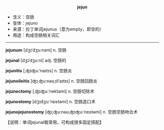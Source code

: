 
**<center>jejun</center>**

- <span class="definition">含义：空肠</span>
- <span class="definition">变体：jejuno</span>
- <span class="definition">来源：拉丁单词jejunus（意为empty，即空的）</span>
- <span class="definition">用途：构成空肠相关词汇</span>

---

<span class="vocabulary">**jejunum**</span> [dʒɪˈdʒuːnəm] n. 空肠

<span class="vocabulary">**jejunal**</span> [dʒɪˈdʒuːnl] adj. 空肠的

<span class="vocabulary">**jejunitis**</span> [ˌʤɪʤu:ˈnaɪtɪs] n. 空肠炎

<span class="vocabulary">**jejunoileitis**</span> [ʤɪˌʤu:nəʊˌɪliˈaɪtɪs] n. 空肠回肠炎

<span class="vocabulary">**jejunectomy**</span> [ˌʤɪʤu:ˈnektəmi] n. 空肠切除术

<span class="vocabulary">**jejunostomy**</span> [dʒɪdʒuːˈnɒstəmi] n. 空肠造口术

<span class="vocabulary">**jejunojejunostomy**</span> [ʤɪˌʤu:nəʊˌʤɪʤu:ˈnɒstəmi] n. 空肠空肠吻合术

【说明：单词jejunal极常用，可构成很多固定搭配】
